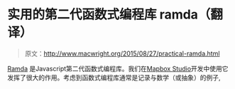 # 实用的第二代函数式编程库 ramda（翻译）

> 原文：http://www.macwright.org/2015/08/27/practical-ramda.html

[Ramda](http://www.macwright.org/2015/08/27/practical-ramda.html) 是Javascript第二代函数式编程库。我们在[Mapbox Studio](https://www.mapbox.com/maps/#mapbox-gl)开发中使用它发挥了很大的作用。考虑到函数式编程库通常是记录与数学（或抽象）的例子,